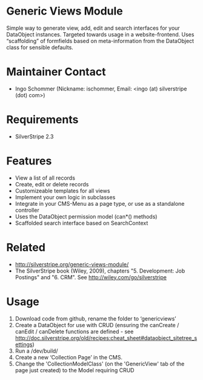 # Generic Views Module

Simple way to generate view, add, edit and search interfaces for your DataObject instances. Targeted towards usage in a website-frontend. Uses “scaffolding” of formfields based on meta-information from the DataObject class for sensible defaults.

# Maintainer Contact

 * Ingo Schommer (Nickname: ischommer, Email: <ingo (at) silverstripe (dot) com>)

# Requirements

 * SilverStripe 2.3

# Features

 * View a list of all records
 * Create, edit or delete records
 * Customizeable templates for all views
 * Implement your own logic in subclasses
 * Integrate in your CMS-Menu as a page type, or use as a standalone controller
 * Uses the DataObject permission model (can*() methods)
 * Scaffolded search interface based on SearchContext

# Related

 * http://silverstripe.org/generic-views-module/
 * The SilverStripe book (Wiley, 2009), chapters "5. Development: Job Postings" and "6. CRM".
   See http://wiley.com/go/silverstripe

# Usage

1. Download code from github, rename the folder to ‘genericviews’ 
1. Create a DataObject for use with CRUD (ensuring the canCreate / canEdit / canDelete functions are defined - see http://doc.silverstripe.org/old/recipes:cheat_sheet#dataobject_sitetree_settings)
1. Run a /dev/build/
1. Create a new ‘Collection Page’ in the CMS.
1. Change the 'CollectionModelClass' (on the 'GenericView' tab of the page just created) to the Model requiring CRUD

